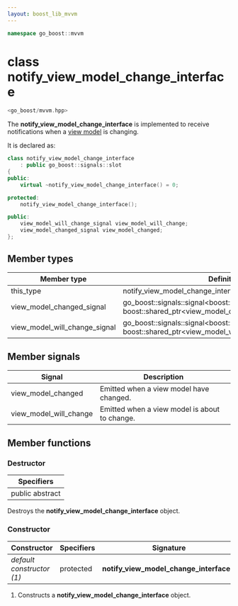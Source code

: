 ```yaml
---
layout: boost_lib_mvvm
---
```


```c++
namespace go_boost::mvvm
```

# class notify_view_model_change_interface

```c++
<go_boost/mvvm.hpp>
```

The **notify_view_model_change_interface** is implemented to receive notifications
when a [view model](./class_view_model_interface.html) is changing.

It is declared as:

```c++
class notify_view_model_change_interface
    : public go_boost::signals::slot
{
public:
    virtual ~notify_view_model_change_interface() = 0;

protected:
    notify_view_model_change_interface();

public:
    view_model_will_change_signal view_model_will_change;
    view_model_changed_signal view_model_changed;
};
```

## Member types

Member type | Definition
-|-
this_type | notify_view_model_change_interface
view_model_changed_signal | go_boost\::signals\::signal<boost\::function<void(const boost\::shared_ptr<view_model_changed_arguments>&)>>
view_model_will_change_signal | go_boost\::signals\::signal<boost\::function<void(const boost\::shared_ptr<view_model_will_change_arguments>&)>>

## Member signals

Signal | Description
-|-
view_model_changed | Emitted when a view model have changed.
view_model_will_change | Emitted when a view model is about to change.

## Member functions

### Destructor

Specifiers |
-|
public abstract |

Destroys the **notify_view_model_change_interface** object.

### Constructor

Constructor | Specifiers | Signature
-|-|-
*default constructor (1)* | protected | **notify_view_model_change_interface**()

1. Constructs a **notify_view_model_change_interface** object.
